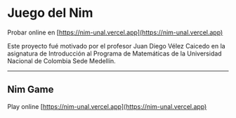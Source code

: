 # Juego del Nim

Probar online en [https://nim-unal.vercel.app](https://nim-unal.vercel.app)

Este proyecto fué motivado por el profesor Juan Diego Vélez Caicedo en la asignatura de Introducción al Programa de Matemáticas de la Universidad Nacional de Colombia Sede Medellín.

---

## Nim Game

Play online [https://nim-unal.vercel.app](https://nim-unal.vercel.app)
